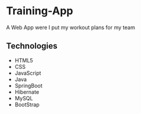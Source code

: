 # Training-App
A Web App were I put my workout plans for my team

## Technologies
* HTML5
* CSS
* JavaScript
* Java
* SpringBoot
* Hibernate
* MySQL
* BootStrap
